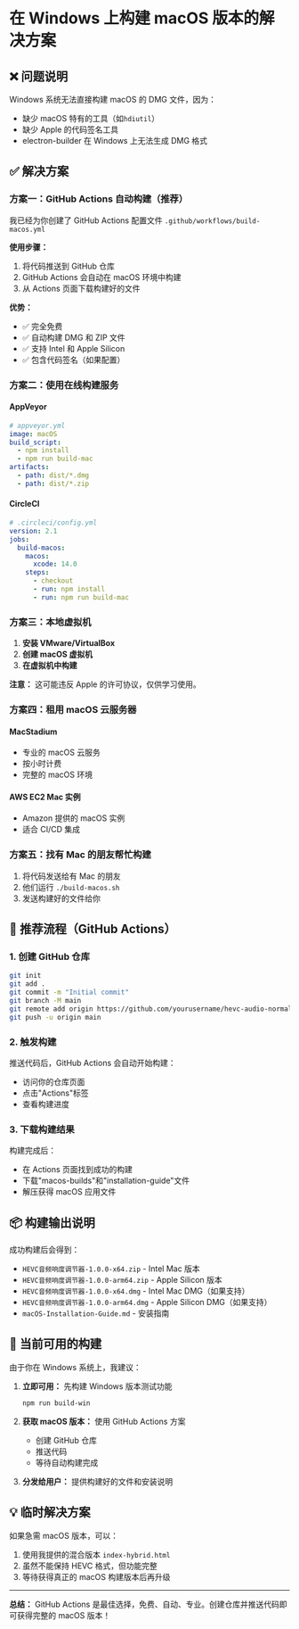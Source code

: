 # 在 Windows 上构建 macOS 版本的解决方案

## ❌ 问题说明

Windows 系统无法直接构建 macOS 的 DMG 文件，因为：

- 缺少 macOS 特有的工具（如`hdiutil`）
- 缺少 Apple 的代码签名工具
- electron-builder 在 Windows 上无法生成 DMG 格式

## ✅ 解决方案

### 方案一：GitHub Actions 自动构建（推荐）

我已经为你创建了 GitHub Actions 配置文件 `.github/workflows/build-macos.yml`

**使用步骤：**

1. 将代码推送到 GitHub 仓库
2. GitHub Actions 会自动在 macOS 环境中构建
3. 从 Actions 页面下载构建好的文件

**优势：**

- ✅ 完全免费
- ✅ 自动构建 DMG 和 ZIP 文件
- ✅ 支持 Intel 和 Apple Silicon
- ✅ 包含代码签名（如果配置）

### 方案二：使用在线构建服务

#### AppVeyor

```yaml
# appveyor.yml
image: macOS
build_script:
  - npm install
  - npm run build-mac
artifacts:
  - path: dist/*.dmg
  - path: dist/*.zip
```

#### CircleCI

```yaml
# .circleci/config.yml
version: 2.1
jobs:
  build-macos:
    macos:
      xcode: 14.0
    steps:
      - checkout
      - run: npm install
      - run: npm run build-mac
```

### 方案三：本地虚拟机

1. **安装 VMware/VirtualBox**
2. **创建 macOS 虚拟机**
3. **在虚拟机中构建**

**注意：** 这可能违反 Apple 的许可协议，仅供学习使用。

### 方案四：租用 macOS 云服务器

#### MacStadium

- 专业的 macOS 云服务
- 按小时计费
- 完整的 macOS 环境

#### AWS EC2 Mac 实例

- Amazon 提供的 macOS 实例
- 适合 CI/CD 集成

### 方案五：找有 Mac 的朋友帮忙构建

1. 将代码发送给有 Mac 的朋友
2. 他们运行 `./build-macos.sh`
3. 发送构建好的文件给你

## 🚀 推荐流程（GitHub Actions）

### 1. 创建 GitHub 仓库

```bash
git init
git add .
git commit -m "Initial commit"
git branch -M main
git remote add origin https://github.com/yourusername/hevc-audio-normalizer.git
git push -u origin main
```

### 2. 触发构建

推送代码后，GitHub Actions 会自动开始构建：

- 访问你的仓库页面
- 点击"Actions"标签
- 查看构建进度

### 3. 下载构建结果

构建完成后：

- 在 Actions 页面找到成功的构建
- 下载"macos-builds"和"installation-guide"文件
- 解压获得 macOS 应用文件

## 📦 构建输出说明

成功构建后会得到：

- `HEVC音频响度调节器-1.0.0-x64.zip` - Intel Mac 版本
- `HEVC音频响度调节器-1.0.0-arm64.zip` - Apple Silicon 版本
- `HEVC音频响度调节器-1.0.0-x64.dmg` - Intel Mac DMG（如果支持）
- `HEVC音频响度调节器-1.0.0-arm64.dmg` - Apple Silicon DMG（如果支持）
- `macOS-Installation-Guide.md` - 安装指南

## 🎯 当前可用的构建

由于你在 Windows 系统上，我建议：

1. **立即可用：** 先构建 Windows 版本测试功能

   ```bash
   npm run build-win
   ```

2. **获取 macOS 版本：** 使用 GitHub Actions 方案

   - 创建 GitHub 仓库
   - 推送代码
   - 等待自动构建完成

3. **分发给用户：** 提供构建好的文件和安装说明

## 💡 临时解决方案

如果急需 macOS 版本，可以：

1. 使用我提供的混合版本 `index-hybrid.html`
2. 虽然不能保持 HEVC 格式，但功能完整
3. 等待获得真正的 macOS 构建版本后再升级

---

**总结：** GitHub Actions 是最佳选择，免费、自动、专业。创建仓库并推送代码即可获得完整的 macOS 版本！
